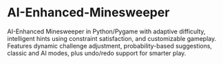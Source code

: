 # AI-Enhanced-Minesweeper
AI-Enhanced Minesweeper in Python/Pygame with adaptive difficulty, intelligent hints using constraint satisfaction, and customizable gameplay. Features dynamic challenge adjustment, probability-based suggestions, classic and AI modes, plus undo/redo support for smarter play.
